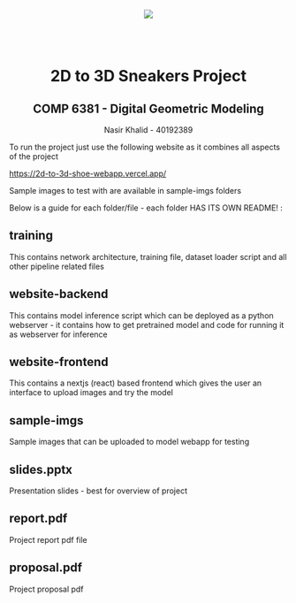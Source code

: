 <br />
<div align="center">
  <a href="/">
    <img src="./sample-imgs/main.gif">
  </a>

  <br></br>
  <h1 align="center">2D to 3D Sneakers Project</h1>
  <h2 align="center">COMP 6381 - Digital Geometric Modeling</h2>

  <p align="center">
    Nasir Khalid - 40192389
  </p>
</div>

To run the project just use the following website as it combines all aspects of the project

https://2d-to-3d-shoe-webapp.vercel.app/

Sample images to test with are available in sample-imgs folders

Below is a guide for each folder/file - each folder HAS ITS OWN README! :

## training

This contains network architecture, training file, dataset loader script and all other pipeline related files

## website-backend

This contains model inference script which can be deployed as a python webserver - it contains how to get pretrained model and code for running it as webserver for inference

## website-frontend

This contains a nextjs (react) based frontend which gives the user an interface to upload images and try the model

## sample-imgs

Sample images that can be uploaded to model webapp for testing

## slides.pptx

Presentation slides - best for overview of project

## report.pdf

Project report pdf file

## proposal.pdf

Project proposal pdf